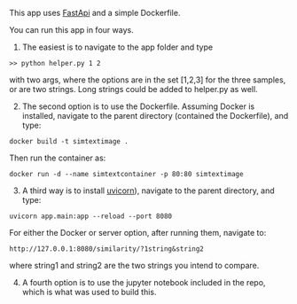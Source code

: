 
This app uses [FastApi](https://fastapi.tiangolo.com/) and a simple Dockerfile.

You can run this app in four ways. 


1. The easiest is to navigate to the app folder and type

`>> python helper.py 1 2`

with two args, where the options are in the set [1,2,3] for the three samples, or are two strings. Long strings could be added to helper.py as well.


2. The second option is to use the Dockerfile. Assuming Docker is installed, navigate to the parent directory (contained the Dockerfile), and type:

`docker build -t simtextimage .`

Then run the container as:

`docker run -d --name simtextcontainer -p 80:80 simtextimage`


3. A third way is to install [uvicorn](https://pypi.org/project/uvicorn/)), navigate to the parent directory, and type:

`uvicorn app.main:app --reload --port 8080`

For either the Docker or server option, after running them, navigate to:

`http://127.0.0.1:8080/similarity/?1string&string2`

where string1 and string2 are the two strings you intend to compare.


4. A fourth option is to use the jupyter notebook included in the repo, which is what was used to build this.